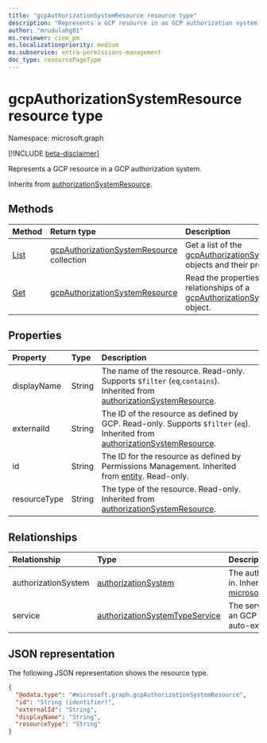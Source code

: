 ```yaml
---
title: "gcpAuthorizationSystemResource resource type"
description: "Represents a GCP resource in an GCP authorization system."
author: "mrudulahg01"
ms.reviewer: ciem_pm
ms.localizationpriority: medium
ms.subservice: entra-permissions-management
doc_type: resourcePageType
---
```


# gcpAuthorizationSystemResource resource type

Namespace: microsoft.graph

[!INCLUDE [beta-disclaimer](../../includes/beta-disclaimer.md)]

Represents a GCP resource in a GCP authorization system.

Inherits from [authorizationSystemResource](../resources/authorizationsystemresource.md).

## Methods
|Method|Return type|Description|
|:---|:---|:---|
|[List](../api/gcpauthorizationsystem-list-resources.md)|[gcpAuthorizationSystemResource](../resources/gcpauthorizationsystemresource.md) collection|Get a list of the [gcpAuthorizationSystemResource](../resources/gcpauthorizationsystemresource.md) objects and their properties.|
|[Get](../api/gcpauthorizationsystemresource-get.md)|[gcpAuthorizationSystemResource](../resources/gcpauthorizationsystemresource.md)|Read the properties and relationships of a [gcpAuthorizationSystemResource](../resources/gcpauthorizationsystemresource.md) object.|

## Properties
|Property|Type|Description|
|:---|:---|:---|
|displayName|String|The name of the resource. Read-only. Supports `$filter` (`eq`,`contains`). Inherited from [authorizationSystemResource](../resources/authorizationsystemresource.md).|
|externalId|String|The ID of the resource as defined by GCP. Read-only. Supports `$filter` (`eq`). Inherited from [authorizationSystemResource](../resources/authorizationsystemresource.md).|
|id|String|The ID for the resource as defined by Permissions Management. Inherited from [entity](../resources/entity.md). Read-only.|
|resourceType|String|The type of the resource. Read-only. Inherited from [authorizationSystemResource](../resources/authorizationsystemresource.md).|

## Relationships
|Relationship|Type|Description|
|:---|:---|:---|
|authorizationSystem|[authorizationSystem](../resources/authorizationsystem.md)|The authorization system that the resource is in. Inherited from [microsoft.graph.authorizationSystemResource](../resources/authorizationsystemresource.md)|
|service|[authorizationSystemTypeService](../resources/authorizationsystemtypeservice.md)|The service associated with the resource in an GCP authorization system. This object is auto-expanded.|

## JSON representation
The following JSON representation shows the resource type.
<!-- {
  "blockType": "resource",
  "keyProperty": "id",
  "@odata.type": "microsoft.graph.gcpAuthorizationSystemResource",
  "baseType": "microsoft.graph.authorizationSystemResource",
  "openType": false
}
-->
``` json
{
  "@odata.type": "#microsoft.graph.gcpAuthorizationSystemResource",
  "id": "String (identifier)",
  "externalId": "String",
  "displayName": "String",
  "resourceType": "String"
}
```


